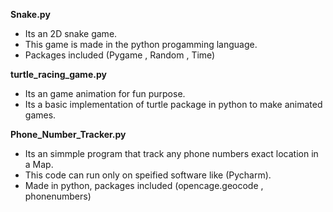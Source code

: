**Snake.py**
- Its an 2D snake game.
- This game is made in the python progamming language.
- Packages included (Pygame , Random , Time) 

**turtle_racing_game.py**

- Its an game animation for fun purpose.
- Its a basic implementation of turtle package in python to make animated games. 

**Phone_Number_Tracker.py**
- Its an simmple program that track any phone numbers exact location in a Map.
- This code can run only on speified software like (Pycharm).
- Made in python, packages included (opencage.geocode , phonenumbers)
